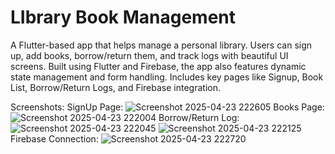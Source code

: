 # LIbrary Book Management

A Flutter-based app that helps manage a personal library. Users can sign up, add books, borrow/return them, and track logs with beautiful UI screens. Built using Flutter and Firebase, the app also features dynamic state management and form handling. Includes key pages like Signup, Book List, Borrow/Return Logs, and Firebase integration.

Screenshots:
SignUp Page:
![Screenshot 2025-04-23 222605](https://github.com/user-attachments/assets/04429073-ab28-41c1-810e-365509e51a70)
Books Page:
![Screenshot 2025-04-23 222004](https://github.com/user-attachments/assets/e89d20ca-265c-405c-91e7-85650e508222)
Borrow/Return Log:
![Screenshot 2025-04-23 222045](https://github.com/user-attachments/assets/46d2bc3d-8287-4152-9bb5-3f88f2261c4e)
![Screenshot 2025-04-23 222125](https://github.com/user-attachments/assets/fca22c50-69f9-4c47-a372-ef3657c2e2ea)
Firebase Connection:
![Screenshot 2025-04-23 222720](https://github.com/user-attachments/assets/4c7964fb-a807-4756-8bad-3fbfad86546d)
